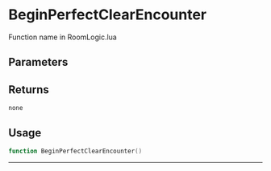 # BeginPerfectClearEncounter
Function name in RoomLogic.lua
## Parameters

## Returns
`none`
## Usage
```lua
function BeginPerfectClearEncounter()
```
---
